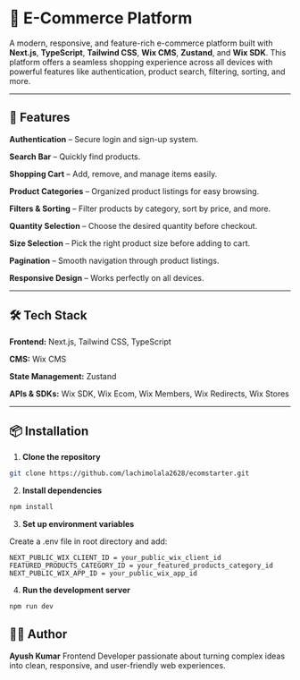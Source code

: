 # 🛒 E-Commerce Platform

A modern, responsive, and feature-rich e-commerce platform built with **Next.js**, **TypeScript**, **Tailwind CSS**, **Wix CMS**, **Zustand**, and **Wix SDK**.
This platform offers a seamless shopping experience across all devices with powerful features like authentication, product search, filtering, sorting, and more.

---

## 🚀 Features

**Authentication** – Secure login and sign-up system.

**Search Bar** – Quickly find products.

**Shopping Cart** – Add, remove, and manage items easily.

**Product Categories** – Organized product listings for easy browsing.

**Filters & Sorting** – Filter products by category, sort by price, and more.

**Quantity Selection** – Choose the desired quantity before checkout.

**Size Selection** – Pick the right product size before adding to cart.

**Pagination** – Smooth navigation through product listings.

**Responsive Design** – Works perfectly on all devices.

---

## 🛠 Tech Stack

**Frontend:** Next.js, Tailwind CSS, TypeScript

**CMS:** Wix CMS

**State Management:** Zustand

**APIs & SDKs:** Wix SDK, Wix Ecom, Wix Members, Wix Redirects, Wix Stores

---

## 📦 Installation

1. **Clone the repository**

```bash
git clone https://github.com/lachimolala2628/ecomstarter.git
```

2. **Install dependencies**

```bash
npm install
```

3. **Set up environment variables**

Create a .env file in root directory and add:

```env
NEXT_PUBLIC_WIX_CLIENT_ID = your_public_wix_client_id 
FEATURED_PRODUCTS_CATEGORY_ID = your_featured_products_category_id
NEXT_PUBLIC_WIX_APP_ID = your_public_wix_app_id
```

4. **Run the development server**

```bash
npm run dev
```

## ✍🏻 Author

**Ayush Kumar**
Frontend Developer passionate about turning complex ideas into clean, responsive, and user-friendly web experiences.